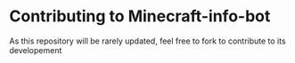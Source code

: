 # Contributing to Minecraft-info-bot
As this repository will be rarely updated, feel free to fork to contribute to its developement